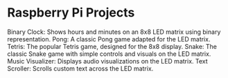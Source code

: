 
# Raspberry Pi Projects

Binary Clock: Shows hours and minutes on an 8x8 LED matrix using binary representation.
Pong: A classic Pong game adapted for the LED matrix.
Tetris: The popular Tetris game, designed for the 8x8 display.
Snake: The classic Snake game with simple controls and visuals on the LED matrix.
Music Visualizer: Displays audio visualizations on the LED matrix.
Text Scroller: Scrolls custom text across the LED matrix.
